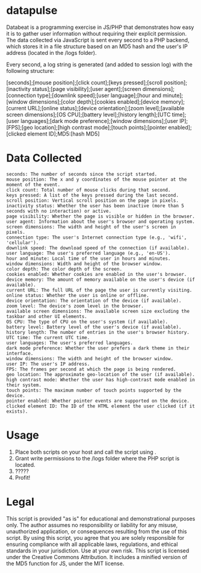 # datapulse
Databeat is a programming exercise in JS/PHP that demonstrates how easy it is to gather user information without requiring their explicit permission. The data collected via JavaScript is sent every second to a PHP backend, which stores it in a file structure based on an MD5 hash and the user's IP address (located in the /logs folder). 

Every second, a log string is generated (and added to session log) with the following structure:

[seconds];[mouse position];[click count];[keys pressed];[scroll position];[inactivity status];[page visibility];[user agent];[screen dimensions];[connection type];[downlink speed];[user language];[hour and minute];[window dimensions];[color depth];[cookies enabled];[device memory];[current URL];[online status];[device orientation];[zoom level];[available screen dimensions];[OS CPU];[battery level];[history length];[UTC time];[user languages];[dark mode preference];[window dimensions];[user IP];[FPS];[geo location];[high contrast mode];[touch points];[pointer enabled];[clicked element ID];MD5:[hash MD5]

#  Data Collected

    seconds: The number of seconds since the script started.
    mouse position: The x and y coordinates of the mouse pointer at the moment of the event.
    click count: Total number of mouse clicks during that second.
    keys pressed: A list of the keys pressed during the last second.
    scroll position: Vertical scroll position on the page in pixels.
    inactivity status: Whether the user has been inactive (more than 5 seconds with no interaction) or active.
    page visibility: Whether the page is visible or hidden in the browser.
    user agent: Information about the user's browser and operating system.
    screen dimensions: The width and height of the user's screen in pixels.
    connection type: The user's Internet connection type (e.g., 'wifi', 'cellular').
    downlink speed: The download speed of the connection (if available).
    user language: The user's preferred language (e.g., 'en-US').
    hour and minute: Local time of the user in hours and minutes.
    window dimensions: Width and height of the browser window.
    color depth: The color depth of the screen.
    cookies enabled: Whether cookies are enabled in the user's browser.
    device memory: The amount of memory available on the user's device (if available).
    current URL: The full URL of the page the user is currently visiting.
    online status: Whether the user is online or offline.
    device orientation: The orientation of the device (if available).
    zoom level: The device's zoom level in the browser.
    available screen dimensions: The available screen size excluding the taskbar and other UI elements.
    OS CPU: The type of CPU on the user's system (if available).
    battery level: Battery level of the user's device (if available).
    history length: The number of entries in the user's browser history.
    UTC time: The current UTC time.
    user languages: The user's preferred languages.
    dark mode preference: Whether the user prefers a dark theme in their interface.
    window dimensions: The width and height of the browser window.
    user IP: The user's IP address.
    FPS: The frames per second at which the page is being rendered.
    geo location: The approximate geo-location of the user (if available).
    high contrast mode: Whether the user has high-contrast mode enabled in their system.
    touch points: The maximum number of touch points supported by the device.
    pointer enabled: Whether pointer events are supported on the device.
    clicked element ID: The ID of the HTML element the user clicked (if it exists).

# Usage
1. Place both scripts on your host and call the script using <script src="analytics.global.js"></script>.
2. Grant write permissions to the /logs folder where the PHP script is located.
3. ?????
4. Profit!

# Legal
This script is provided "as is" for educational and demonstrational purposes only. The author assumes no responsibility or liability for any misuse, unauthorized application, or consequences resulting from the use of this script. By using this script, you agree that you are solely responsible for ensuring compliance with all applicable laws, regulations, and ethical standards in your jurisdiction. Use at your own risk.
This script is licensed under the Creative Commons Attribution. It includes a minified version of the MD5 function for JS, under the MIT license.
